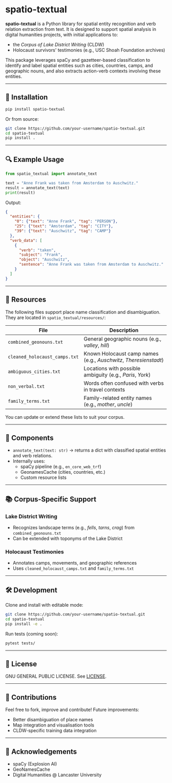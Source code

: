 # spatio-textual

**spatio-textual** is a Python library for spatial entity recognition and verb relation extraction from text. It is designed to support spatial analysis in digital humanities projects, with initial applications to:

- the *Corpus of Lake District Writing* (CLDW)
- Holocaust survivors' testimonies (e.g., USC Shoah Foundation archives)

This package leverages spaCy and gazetteer-based classification to identify and label spatial entities such as cities, countries, camps, and geographic nouns, and also extracts action-verb contexts involving these entities.

---

## 🚀 Installation

```bash
pip install spatio-textual
```

Or from source:

```bash
git clone https://github.com/your-username/spatio-textual.git
cd spatio-textual
pip install .
```

---

## 🔍 Example Usage

```python
from spatio_textual import annotate_text

text = "Anne Frank was taken from Amsterdam to Auschwitz."
result = annotate_text(text)
print(result)
```

Output:

```json
{
  "entities": {
    "0": {"text": "Anne Frank", "tag": "PERSON"},
    "25": {"text": "Amsterdam", "tag": "CITY"},
    "39": {"text": "Auschwitz", "tag": "CAMP"}
  },
  "verb_data": [
    {
      "verb": "taken",
      "subject": "Frank",
      "object": "Auschwitz",
      "sentence": "Anne Frank was taken from Amsterdam to Auschwitz."
    }
  ]
}
```

---

## 📁 Resources

The following files support place name classification and disambiguation. They are located in `spatio_textual/resources/`:

| File                          | Description                                                      |
| ----------------------------- | ---------------------------------------------------------------- |
| `combined_geonouns.txt`       | General geographic nouns (e.g., *valley*, *hill*)                |
| `cleaned_holocaust_camps.txt` | Known Holocaust camp names (e.g., *Auschwitz*, *Theresienstadt*) |
| `ambiguous_cities.txt`        | Locations with possible ambiguity (e.g., *Paris*, *York*)        |
| `non_verbal.txt`              | Words often confused with verbs in travel contexts               |
| `family_terms.txt`            | Family-related entity names (e.g., *mother*, *uncle*)            |

You can update or extend these lists to suit your corpus.

---

## 🧩 Components

- `annotate_text(text: str)` → returns a dict with classified spatial entities and verb relations.
- Internally uses:
  - spaCy pipeline (e.g., `en_core_web_trf`)
  - GeonamesCache (cities, countries, etc.)
  - Custom resource lists

---

## 📚 Corpus-Specific Support

### Lake District Writing

- Recognizes landscape terms (e.g., *fells*, *tarns*, *crag*) from `combined_geonouns.txt`
- Can be extended with toponyms of the Lake District

### Holocaust Testimonies

- Annotates camps, movements, and geographic references
- Uses `cleaned_holocaust_camps.txt` and `family_terms.txt`

---

## 🛠 Development

Clone and install with editable mode:

```bash
git clone https://github.com/your-username/spatio-textual.git
cd spatio-textual
pip install -e .
```

Run tests (coming soon):

```bash
pytest tests/
```

---

## 📄 License

GNU GENERAL PUBLIC LICENSE. See [LICENSE](./LICENSE).

---

## 🤝 Contributions

Feel free to fork, improve and contribute! Future improvements:

- Better disambiguation of place names
- Map integration and visualisation tools
- CLDW-specific training data integration

---

## 🔗 Acknowledgements

- spaCy (Explosion AI)
- GeoNamesCache
- Digital Humanities @ Lancaster University

